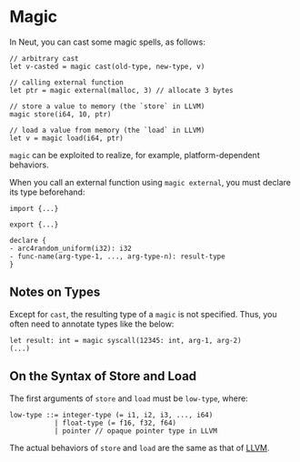 # Magic

In Neut, you can cast some magic spells, as follows:

```neut
// arbitrary cast
let v-casted = magic cast(old-type, new-type, v)

// calling external function
let ptr = magic external(malloc, 3) // allocate 3 bytes

// store a value to memory (the `store` in LLVM)
magic store(i64, 10, ptr)

// load a value from memory (the `load` in LLVM)
let v = magic load(i64, ptr)
```

`magic` can be exploited to realize, for example, platform-dependent behaviors.

When you call an external function using `magic external`, you must declare its type beforehand:

```neut
import {...}

export {...}

declare {
- arc4random_uniform(i32): i32
- func-name(arg-type-1, ..., arg-type-n): result-type
}
```

## Notes on Types

Except for `cast`, the resulting type of a `magic` is not specified. Thus, you often need to annotate types like the below:

```neut
let result: int = magic syscall(12345: int, arg-1, arg-2)
(...)
```

## On the Syntax of Store and Load

The first arguments of `store` and `load` must be `low-type`, where:

```neut
low-type ::= integer-type (= i1, i2, i3, ..., i64)
           | float-type (= f16, f32, f64)
           | pointer // opaque pointer type in LLVM
```

The actual behaviors of `store` and `load` are the same as that of [LLVM](https://llvm.org/docs/LangRef.html).
